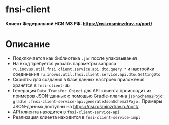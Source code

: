 # fnsi-client
#### Клиент Федеральной НСИ МЗ РФ: https://nsi.rosminzdrav.ru/port/
# Описание
* Подключается как библиотека ```.jar``` после упаковывания 
* На вход требуется указать параметры запроса ```ru.inovus.util.fnsi.client.service.api.dto.query.*``` и настройки соединения ```ru.inovus.util.fnsi.client.service.api.dto.SettingDto```
* Скрипты для создания в базе данных настроек приложения хранятся в  ```fnsi-client-db```
* Генерация ```Data Transfer Object``` для API клиента происходит из примеров JSON-данных с помощью Gradle-плагина [```jsonSchema2Pojo```](https://github.com/joelittlejohn/jsonschema2pojo/tree/master/jsonschema2pojo-gradle-plugin): ```gradle :fnsi-client-service-api:generateJsonSchema2Pojo``` . Примеры JSON-данных доступны на https://nsi.rosminzdrav.ru/port/
* API клиента находится в ```fnsi-client-service-api```
* Реализация клиента находится в ```fnsi-client-service-impl```